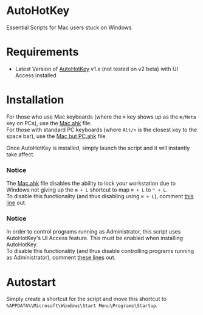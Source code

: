 ﻿# AutoHotKey
Essential Scripts for Mac users stuck on Windows

# Requirements
- Latest Version of [AutoHotKey](https://www.autohotkey.com/) v1.x (not tested on v2 beta) with UI Access installed

# Installation
For those who use Mac keyboards (where the `⌘` key shows up as the `⊞/Meta` key on PCs), use the [Mac.ahk](https://github.com/thebitstick/AutoHotKey/blob/main/Mac.ahk) file.  
For those with standard PC keyboards (where `Alt/⌥` is the closest key to the space bar), use the [Mac but PC.ahk](https://github.com/thebitstick/AutoHotKey/blob/main/Mac%20but%20PC.ahk) file.

Once AutoHotKey is installed, simply launch the script and it will instantly take affect.

### Notice
The [Mac.ahk](https://github.com/thebitstick/AutoHotKey/blob/main/Mac.ahk) file disables the ability to lock your workstation due to Windows not giving up the `⊞ + L` shortcut to map `⌘ + L` to `⌃ + L`.  
To disable this functionality (and thus disabling using `⌘ + L`), comment [this line](https://github.com/thebitstick/AutoHotKey/blob/33c9b5882d3977c116bc3995959270fece2dbc74/Mac.ahk#L33) out.

### Notice
In order to control programs running as Administrator, this script uses AutoHotKey's UI Access feature. This must be enabled when installing AutoHotKey.  
To disable this functionality (and thus disable controlling programs running as Administrator), comment [these lines](https://github.com/thebitstick/AutoHotKey/blob/394f8a6a769fbc1593fb8032ab9b4765e3df3058/Mac.ahk#L29-L32) out.

# Autostart
Simply create a shortcut for the script and move this shortcut to `%APPDATA%\Microsoft\Windows\Start Menu\Programs\Startup`.

